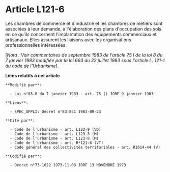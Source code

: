 # Article L121-6

Les chambres de commerce et d'industrie et les chambres de métiers sont associées à leur demande, à l'élaboration des plans
d'occupation des sols en ce qu'ils concernent l'implantation des équipements commerciaux et artisanaux. Elles assurent les
liaisons avec les organisations professionnelles intéressées.

[*Nota : Voir commentaires de septembre 1983 de l'article 75 I de la loi 8 du 7 janvier 1983 modifiée par la loi 663 du 22
juillet 1983 sous l'article L. 121-1 du code de l'Urbanisme*].

**Liens relatifs à cet article**

	**Modifié par**:

	  - Loi n°83-8 du 7 janvier 1983 - art. 75 () JORF 9 janvier 1983

	**Liens**:

	  - SPEC_APPLI: Décret n°83-851 1983-09-23

	**Cité par**:

	  - Code de l'urbanisme - art. L122-9 (VD)
	  - Code de l'urbanisme - art. L123-3 (M)
	  - Code de l'urbanisme - art. L123-8 (M)
	  - Code de l'urbanisme - art. R*121-6 (VT)
	  - Code général des collectivités territoriales - art. R1614-44 (V)

	**Codifié par**:

	  - Décret n°73-1022 1973-11-08 JORF 13 NOVEMBRE 1973
